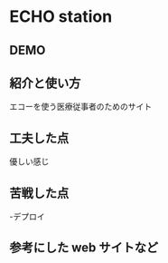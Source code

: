 # ECHO station

## DEMO



## 紹介と使い方

 エコーを使う医療従事者のためのサイト

## 工夫した点

  優しい感じ

## 苦戦した点

  -デプロイ

## 参考にした web サイトなど
